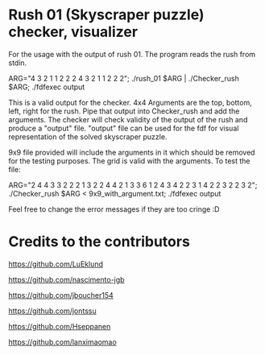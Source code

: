 # Rush 01 (Skyscraper puzzle) checker, visualizer

For the usage with the output of rush 01.
The program reads the rush from stdin.

ARG="4 3 2 1 1 2 2 2 4 3 2 1 1 2 2 2"; ./rush_01 $ARG | ./Checker_rush $ARG; ./fdfexec output

This is a valid output for the checker.
4x4
Arguments are the top, bottom, left, right for the rush. Pipe that output into Checker_rush and add the arguments.
The checker will check validity of the output of the rush and produce a "output" file.
"output" file can be used for the fdf for visual representation of the solved skyscraper puzzle.

9x9 file provided will include the arguments in it which should be removed for the testing purposes. The grid is valid with the arguments.
To test the file:

ARG="2 4 4 3 3 2 2 2 1 3 2 2 4 4 2 1 3 3 6 1 2 4 3 4 2 2 3 1 4 2 2 3 2 2 3 2"; ./Checker_rush $ARG < 9x9_with_argument.txt; ./fdfexec output

Feel free to change the error messages if they are too cringe :D

# Credits to the contributors
https://github.com/LuEklund

https://github.com/nascimento-jgb

https://github.com/jboucher154

https://github.com/jontssu

https://github.com/Hseppanen

https://github.com/lanximaomao
